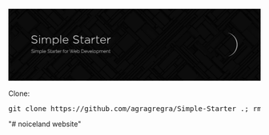 <p><img src="https://raw.githubusercontent.com/agragregra/Simple-Starter/main/images/preview.png" alt="Start HTML Template"></p>
<p>Clone:</p>
<pre>git clone https://github.com/agragregra/Simple-Starter .; rm -rf trunk .gitignore readme.md .git</pre>"# noiceland website" 

